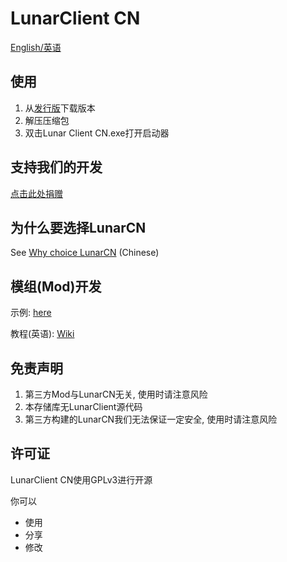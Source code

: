 # LunarClient CN

[English/英语](README-EN.md)

## 使用

1. 从[发行版](https://github.com/CubeWhyMC/LunarClient-CN/releases)下载版本
2. 解压压缩包
3. 双击Lunar Client CN.exe打开启动器

## 支持我们的开发

[点击此处捐赠](https://lunarclient.top/donate)

## 为什么要选择LunarCN

See [Why choice LunarCN](help/why-lunarcn.md) (Chinese)

## 模组(Mod)开发

示例: [here](https://github.com/CubeWhyMC/LunarMod-Example)

教程(英语): [Wiki](https://github.com/CubeWhyMC/LunarClient-CN/wiki/LunarCN-mod-development)

## 免责声明

1. 第三方Mod与LunarCN无关, 使用时请注意风险
2. 本存储库无LunarClient源代码
3. 第三方构建的LunarCN我们无法保证一定安全, 使用时请注意风险

## 许可证

LunarClient CN使用GPLv3进行开源

你可以

- 使用
- 分享
- 修改
